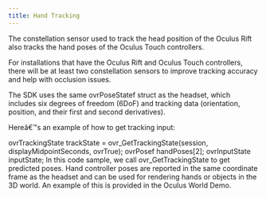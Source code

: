 ```yaml
---
title: Hand Tracking
---
```

The constellation sensor used to track the head position of the Oculus Rift also tracks the hand poses of the Oculus Touch controllers.

For installations that have the Oculus Rift and Oculus Touch controllers, there will be at least two constellation sensors to improve tracking accuracy and help with occlusion issues.

The SDK uses the same ovrPoseStatef struct as the headset, which includes six degrees of freedom (6DoF) and tracking data (orientation, position, and their first and second derivatives).

Hereâ€™s an example of how to get tracking input:

ovrTrackingState trackState = ovr\_GetTrackingState(session, displayMidpointSeconds, ovrTrue); ovrPosef handPoses[2]; ovrInputState inputState; In this code sample, we call ovr\_GetTrackingState to get predicted poses. Hand controller poses are reported in the same coordinate frame as the headset and can be used for rendering hands or objects in the 3D world. An example of this is provided in the Oculus World Demo.

